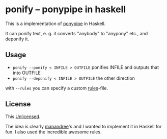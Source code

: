 # ponify – ponypipe in haskell
This is a implementation of [ponypipe](http://github.com/maandree/ponypipe) in Haskell.

It can ponify text, e. g. it converts "anybody" to "anypony" etc., and deponify it.

## Usage

* `ponify --ponify < INFILE > OUTFILE` ponifies INFILE and outputs that into OUTFILE
* `ponify --deponify < INFILE > OUTFILE` the other direction

with `--rules` you can specify a custom [rules](./rules)-file.

## License
This [Unlicensed](http://unlicense.org/).

The idea is clearly [manandree](http://github.com/maandree)'s and I wanted to implement it in Haskell for fun. I also used the incredible awesome rules.
